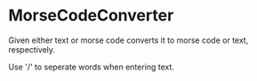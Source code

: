 # MorseCodeConverter

Given either text or morse code converts it to morse code or text, respectively.

Use '/' to seperate words when entering text.
